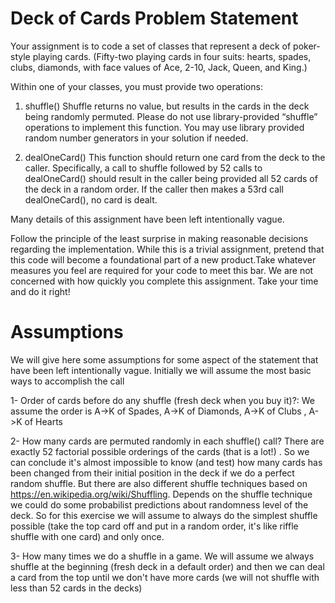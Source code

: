 # Deck of Cards Problem Statement

Your assignment is to code a set of classes that represent a deck of poker-style playing cards.
(Fifty-two playing cards in four suits: hearts, spades, clubs, diamonds, with face values of Ace, 2-10, Jack, Queen, and
King.)

Within one of your classes, you must provide two operations:

1. shuffle() Shuffle returns no value, but results in the cards in the deck being randomly permuted. Please do not use
   library-provided “shuffle” operations to implement this function. You may use library provided random number
   generators in your solution if needed.

2. dealOneCard() This function should return one card from the deck to the caller. Specifically, a call to shuffle
   followed by 52 calls to dealOneCard() should result in the caller being provided all 52 cards of the deck in a random
   order. If the caller then makes a 53rd call dealOneCard(), no card is dealt.

Many details of this assignment have been left intentionally vague.

Follow the principle of the least surprise in making reasonable decisions regarding the implementation. While this is a
trivial assignment, pretend that this code will become a foundational part of a new product.Take whatever measures you
feel are required for your code to meet this bar. We are not concerned with how quickly you complete this assignment.
Take your time and do it right!

# Assumptions

We will give here some assumptions for some aspect of the statement that have been left intentionally vague. Initially
we will assume the most basic ways to accomplish the call

1- Order of cards before do any shuffle (fresh deck when you buy it)?: We assume the order is A->K of Spades, A->K of
Diamonds, A->K of Clubs , A->K of Hearts

2- How many cards are permuted randomly in each shuffle() call? There are exactly 52 factorial possible orderings of the
cards (that is a lot!) . So we can conclude it's almost impossible to know (and test) how many cards has been changed
from their initial position in the deck if we do a perfect random shuffle. But there are also different shuffle
techniques based on
https://en.wikipedia.org/wiki/Shuffling. Depends on the shuffle technique we could do some probabilist predictions about
randomness level of the deck. So for this exercise we will assume to always do the simplest shuffle possible (take the
top card off and put in a random order, it's like riffle shuffle with one card) and only once.

3- How many times we do a shuffle in a game. We will assume we always shuffle at the beginning (fresh deck in a default
order) and then we can deal a card from the top until we don't have more cards (we will not shuffle with less than 52
cards in the decks)

